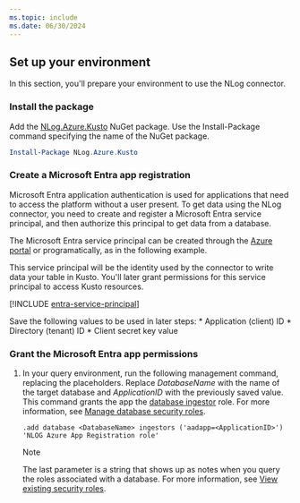 ```yaml
---
ms.topic: include
ms.date: 06/30/2024
---
```

## Set up your environment

In this section, you'll prepare your environment to use the NLog connector.

### Install the package

Add the [NLog.Azure.Kusto](https://aka.ms/adx-docs-nlog-nuget) NuGet package. Use the Install-Package command specifying the name of the NuGet package.

```powershell
Install-Package NLog.Azure.Kusto
```

### Create a Microsoft Entra app registration

Microsoft Entra application authentication is used for applications that need to access the platform without a user present. To get data using the NLog connector, you need to create and register a Microsoft Entra service principal, and then authorize this principal to get data from a database.

The Microsoft Entra service principal can be created through the [Azure portal](/azure/active-directory/develop/howto-create-service-principal-portal) or programatically, as in the following example.

This service principal will be the identity used by the connector to write data your table in Kusto. You'll later grant permissions for this service principal to access Kusto resources.

[!INCLUDE [entra-service-principal](../entra-service-principal.md)]

Save the following values to be used in later steps:
    * Application (client) ID
    * Directory (tenant) ID
    * Client secret key value

### Grant the Microsoft Entra app permissions

1. In your query environment, run the following management command, replacing the placeholders. Replace *DatabaseName* with the name of the target database and *ApplicationID* with the previously saved value. This command grants the app the [database ingestor](/azure/data-explorer/kusto/management/access-control/role-based-access-control) role. For more information, see [Manage database security roles](/azure/data-explorer/kusto/management/manage-database-security-roles).

     ```kusto
    .add database <DatabaseName> ingestors ('aadapp=<ApplicationID>') 'NLOG Azure App Registration role'
    ```
    > [!NOTE]
    > The last parameter is a string that shows up as notes when you query the roles associated with a database. For more information, see [View existing security roles](/azure/data-explorer/kusto/management/manage-database-security-roles#show-existing-security-roles).

